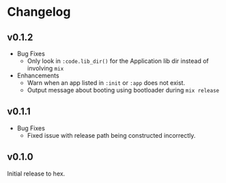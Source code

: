 # Changelog

## v0.1.2
* Bug Fixes
  * Only look in `:code.lib_dir()` for the Application lib dir instead of involving `mix`
* Enhancements
  * Warn when an app listed in `:init` or `:app` does not exist.
  * Output message about booting using bootloader during `mix release`

## v0.1.1
* Bug Fixes
  * Fixed issue with release path being constructed incorrectly.

## v0.1.0

Initial release to hex.

